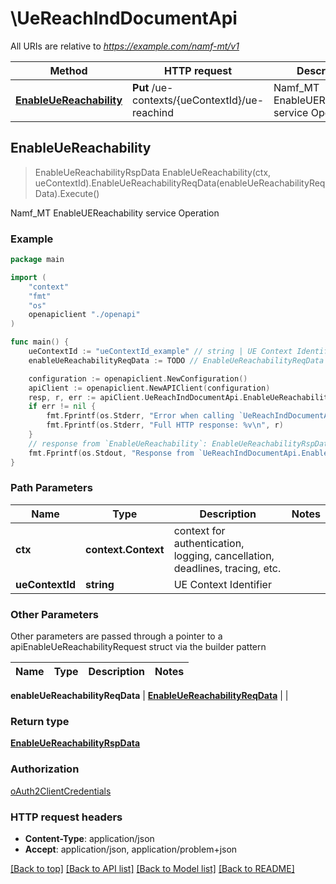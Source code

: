 # \UeReachIndDocumentApi

All URIs are relative to *https://example.com/namf-mt/v1*

Method | HTTP request | Description
------------- | ------------- | -------------
[**EnableUeReachability**](UeReachIndDocumentApi.md#EnableUeReachability) | **Put** /ue-contexts/{ueContextId}/ue-reachind | Namf_MT EnableUEReachability service Operation



## EnableUeReachability

> EnableUeReachabilityRspData EnableUeReachability(ctx, ueContextId).EnableUeReachabilityReqData(enableUeReachabilityReqData).Execute()

Namf_MT EnableUEReachability service Operation

### Example

```go
package main

import (
    "context"
    "fmt"
    "os"
    openapiclient "./openapi"
)

func main() {
    ueContextId := "ueContextId_example" // string | UE Context Identifier
    enableUeReachabilityReqData := TODO // EnableUeReachabilityReqData | 

    configuration := openapiclient.NewConfiguration()
    apiClient := openapiclient.NewAPIClient(configuration)
    resp, r, err := apiClient.UeReachIndDocumentApi.EnableUeReachability(context.Background(), ueContextId).EnableUeReachabilityReqData(enableUeReachabilityReqData).Execute()
    if err != nil {
        fmt.Fprintf(os.Stderr, "Error when calling `UeReachIndDocumentApi.EnableUeReachability``: %v\n", err)
        fmt.Fprintf(os.Stderr, "Full HTTP response: %v\n", r)
    }
    // response from `EnableUeReachability`: EnableUeReachabilityRspData
    fmt.Fprintf(os.Stdout, "Response from `UeReachIndDocumentApi.EnableUeReachability`: %v\n", resp)
}
```

### Path Parameters


Name | Type | Description  | Notes
------------- | ------------- | ------------- | -------------
**ctx** | **context.Context** | context for authentication, logging, cancellation, deadlines, tracing, etc.
**ueContextId** | **string** | UE Context Identifier | 

### Other Parameters

Other parameters are passed through a pointer to a apiEnableUeReachabilityRequest struct via the builder pattern


Name | Type | Description  | Notes
------------- | ------------- | ------------- | -------------

 **enableUeReachabilityReqData** | [**EnableUeReachabilityReqData**](EnableUeReachabilityReqData.md) |  | 

### Return type

[**EnableUeReachabilityRspData**](EnableUeReachabilityRspData.md)

### Authorization

[oAuth2ClientCredentials](../README.md#oAuth2ClientCredentials)

### HTTP request headers

- **Content-Type**: application/json
- **Accept**: application/json, application/problem+json

[[Back to top]](#) [[Back to API list]](../README.md#documentation-for-api-endpoints)
[[Back to Model list]](../README.md#documentation-for-models)
[[Back to README]](../README.md)

